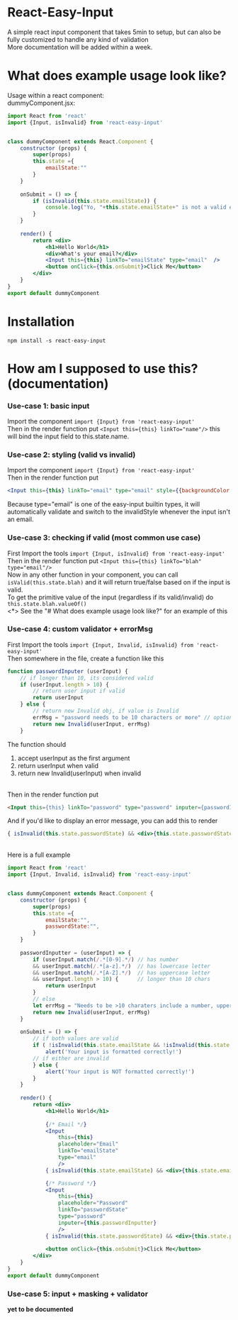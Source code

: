 # React-Easy-Input
A simple react input component that takes 5min to setup, but can also be fully customized to handle any kind of validation <br>
More documentation will be added within a week.

# What does example usage look like?
Usage within a react component:<br>
dummyComponent.jsx:<br>
```jsx
import React from 'react'
import {Input, isInvalid} from 'react-easy-input'                               /* <--- step 1 */


class dummyComponent extends React.Component {
    constructor (props) {
        super(props)
        this.state ={
            emailState:""
        }
    }
    
    onSubmit = () => {
        if (isInvalid(this.state.emailState)) {                                 /* <--- step 2 */
            console.log("Yo, "+this.state.emailState+" is not a valid email")
        }
    }
    
    render() {
        return <div>
            <h1>Hello World</h1>
            <div>What's your email?</div>
            <Input this={this} linkTo="emailState" type="email"  />             /* <--- step 3 */
            <button onClick={this.onSubmit}>Click Me</button>
        </div>
    }
}
export default dummyComponent
```

# Installation
`npm install -s react-easy-input`

# How am I supposed to use this? (documentation)
### Use-case 1: basic input
Import the component `import {Input} from 'react-easy-input'`<br>
Then in the render function put `<Input this={this} linkTo="name"/>` this will bind the input field to this.state.name.<br>
### Use-case 2: styling (valid vs invalid)
Import the component `import {Input} from 'react-easy-input'`<br>
Then in the render function put 
```jsx
<Input this={this} linkTo="email" type="email" style={{backgroundColor:"blue"}} invalidStyle={{backgroundColor:"red"}}/>
```
Because type="email" is one of the easy-input builtin types, it will automatically validate and switch to the invalidStyle whenever the input isn't an email.
### Use-case 3: checking if valid (most common use case)
First Import the tools `import {Input, isInvalid} from 'react-easy-input'`<br>
Then in the render function put `<Input this={this} linkTo="blah" type="email"/>`<br>
Now in any other function in your component, you can call `isValid(this.state.blah)` and it will return true/false based on if the input is valid.<br>
To get the primitive value of the input (regardless if its valid/invalid) do `this.state.blah.valueOf()`<br>
<*> See the "# What does example usage look like?" for an example of this
### Use-case 4: custom validator + errorMsg
First Import the tools `import {Input, Invalid, isInvalid} from 'react-easy-input'`<br>
Then somewhere in the file, create a function like this
```javascript
function passwordInputer (userInput) {
    // if longer than 10, its considered valid
    if (userInput.length > 10) {
        // return user input if valid
        return userInput
    } else {
        // return new Invalid obj, if value is Invalid
        errMsg = "password needs to be 10 characters or more" // optional
        return new Invalid(userInput, errMsg)
    }
```
The function should 
1. accept userInput as the first argument 
2. return userInput when valid 
3. return new Invalid(userInput) when invalid
<br>
Then in the render function put 

```html
<Input this={this} linkTo="password" type="password" inputer={passwordInputer}/>
```
And if you'd like to display an error message, you can add this to render
```jsx
{ isInvalid(this.state.passwordState) && <div>{this.state.passwordState.errorMsg}</div> }
```
<br>Here is a full example<br>
```jsx
import React from 'react'
import {Input, Invalid, isInvalid} from 'react-easy-input'


class dummyComponent extends React.Component {
    constructor (props) {
        super(props)
        this.state ={
            emailState:"",
            passwordState:"",
        }
    }
    
    passwordInputter = (userInput) => {
        if (userInput.match(/.*[0-9].*/) // has number
        && userInput.match(/.*[a-z].*/)  // has lowercase letter
        && userInput.match(/.*[A-Z].*/)  // has uppercase letter
        && userInput.length > 10) {      // longer than 10 chars
            return userInput
        }
        // else
        let errMsg = "Needs to be >10 charaters include a number, uppercase letter, and lowercase letter"
        return new Invalid(userInput, errMsg)
    }
    
    onSubmit = () => {
        // if both values are valid
        if ( !isInvalid(this.state.emailState && !isInvalid(this.state.passwordState) ) {
            alert('Your input is formatted correctly!')
        // if either are invalid
        } else {
            alert('Your input is NOT formatted correctly!')
        }
    }
    
    render() {
        return <div>
            <h1>Hello World</h1>
            
            {/* Email */}
            <Input 
                this={this} 
                placeholder="Email" 
                linkTo="emailState" 
                type="email"
                />
            { isInvalid(this.state.emailState) && <div>{this.state.emailState.errorMsg}</div> }

            {/* Password */}
            <Input 
                this={this} 
                placeholder="Password" 
                linkTo="passwordState" 
                type="password"
                inputer={this.passwordInputter}
                />
            { isInvalid(this.state.passwordState) && <div>{this.state.passwordState.errorMsg}</div> }
            
            <button onClick={this.onSubmit}>Click Me</button>
        </div>
    }
}
export default dummyComponent
```

### Use-case 5: input + masking + validator
**yet to be documented**<br>





